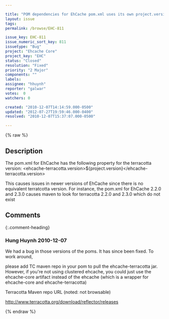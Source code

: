 ```yaml
---

title: "POM dependencies for EhCache pom.xml uses its own project.version for ehCache terracotta causing issues for ehcache versions greater than v2.1.1"
layout: issue
tags: 
permalink: /browse/EHC-811

issue_key: EHC-811
issue_numeric_sort_key: 811
issuetype: "Bug"
project: "Ehcache Core"
project_key: "EHC"
status: "Closed"
resolution: "Fixed"
priority: "2 Major"
components: ""
labels: 
assignee: "hhuynh"
reporter: "galwar"
votes:  0
watchers: 0

created: "2010-12-07T14:14:59.000-0500"
updated: "2012-07-27T19:59:46.000-0400"
resolved: "2010-12-07T15:37:07.000-0500"

---
```




{% raw %}



## Description

<div markdown="1" class="description">

The pom.xml for EhCache has the following property for the terracotta version: 
<ehcache-terracotta.version>$\{project.version\}</ehcache-terracotta.version>

This causes issues in newer versions of EhCache since there is no equivalent terratcotta version. For instance, the pom.xml for EhCache 2.2.0 and 2.3.0 causes maven to look for terracotta 2.2.0 and 2.3.0 which do not exist

</div>

## Comments


{:.comment-heading}
### **Hung Huynh** <span class="date">2010-12-07</span>

<div markdown="1" class="comment">

We had a bug in those versions of the poms. It has since been fixed. To work around,

please add TC maven repo in your pom to pull the 
ehcache-terracotta jar. However, if you're not using clustered ehcache, you 
could just use the ehcache-core artifact instead of the ehcache (which 
is a wrapper for ehcache-core and ehcache-terracotta)

Terracotta Maven repo URL (noted: not browsable)

http://www.terracotta.org/download/reflector/releases

</div>



{% endraw %}

